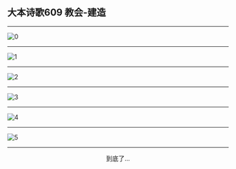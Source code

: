 
## 大本诗歌609 教会-建造
        
<div id="aplayer0"></div>

---

<img alt="0" data-original="/data/d0609/0">

---

<img alt="1" data-original="/data/d0609/1">

---

<img alt="2" data-original="/data/d0609/2">

---

<img alt="3" data-original="/data/d0609/3">

---

<img alt="4" data-original="/data/d0609/4">

---

<img alt="5" data-original="/data/d0609/5">

---

<p style="text-align: center">到底了...</p>

<script src="/js/dist-view.js"></script>

<script>
MAIN.id = 'd0609';
        
const ap0 = new APlayer({
    container: document.getElementById('aplayer0'),
    volume: 1,
    loop: 'none',
    preload: 'none',
    audio: [{
        name: '大本诗歌609.mp3',
        artist: '大本诗歌',
        url: 'https://res.wx.qq.com/voice/getvoice?mediaid=MzI0NTk3MDM5M18yMjQ3NDk1MjI0',
        cover: '/favicon'
    }]
});
</script>
